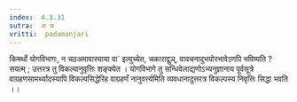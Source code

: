 ```yaml
---
index:  4.3.31
sutra:  अ च
vritti:  padamanjari
---
```


किमर्थो योगविभागः, न चठअमावास्याया वा` इत्युच्येत, चकाराद्वुञ्, वावचनादुभयोरभावेऽणपि भविष्यति ? सयत्म् ; उत्तरत्र तु विकल्पानुवृत्तिः शङ्क्येत । योगविभागे तु सन्धिवेलाद्यणोऽभ्यनुज्ञानाय पूर्वसूत्रे वाग्रहणसामर्थ्यादस्यापि विकल्पसिद्धेरिह वाग्रहणँ नानुवर्त्त्यमिति व्यवधानादुत्तरत्र विकल्पस्य निवृत्तिः सिद्धा भवति ।।
